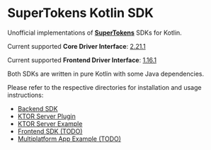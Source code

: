 # SuperTokens Kotlin SDK

Unofficial implementations of **[SuperTokens](https://github.com/supertokens/supertokens-core)** SDKs for Kotlin.

Current supported **Core Driver Interface**: [2.21.1](https://app.swaggerhub.com/apis/supertokens/CDI/2.21.1)

Current supported **Frontend Driver Interface**: [1.16.1](https://app.swaggerhub.com/apis/supertokens/FDI/1.16.0)

Both SDKs are written in pure Kotlin with some Java dependencies.

Please refer to the respective directories for installation and usage instructions:

- [Backend SDK](https://github.com/Appstractive/supertokens-kotlin/tree/main/sdk/backend)
- [KTOR Server Plugin](https://github.com/Appstractive/supertokens-kotlin/tree/main/server/ktor)
- [KTOR Server Example](https://github.com/Appstractive/supertokens-kotlin/tree/main/examples/ktor-server)
- [Frontend SDK (TODO)](https://github.com/Appstractive/supertokens-kotlin/tree/main/sdk/frontend)
- [Multiplatform App Example (TODO)](https://github.com/Appstractive/supertokens-kotlin/tree/main/sdk/frontend)

